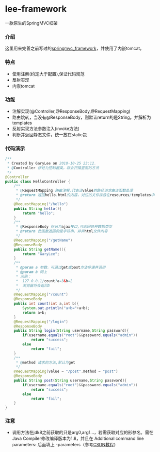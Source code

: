 # lee-framework
一款原生的SpringMVC框架
### 介绍
这里用来完善之前写过的[springmvc_framework](https://github.com/GaryLeeeee/springmvc_framework)，并使用了内嵌tomcat。
###  特点
* 使用注解(约定大于配置),保证代码规范
* 反射实现
* 内嵌tomcat
### 功能
* 注解实现(@Controller,@ResponseBody,@RequestMapping)
* 路由跳转，当没有@ResponseBody，则默认return的是String，并解析为templates
* 反射实现方法参数注入(invoke方法)
* 判断并返回静态文件，统一放在static包
### 代码演示
```Java
/**
 * Created by GaryLee on 2018-10-25 23:12.
 * @Controller 标记为控制器类，将会扫描里面的方法
 */
@Controller
public class HelloController {
    /**
     * @RequestMapping 路由注解,代表该value的路径请求由该函数处理
     * @return 返回hello.html的内容，对应的文件存放在resources/templates中
     */
    @RequestMapping("/hello")
    public String hello(){
        return "hello";
    }
    /**
     * @ResponseBody 标记为ajax接口,可返回各种数据类型
     * @return 此函数返回的是字符串，并非html文件内容
     */
    @RequestMapping("/getName")
    @ResponseBody
    public String getName(){
        return "GaryLee";
    }
    /**
     * @param a 参数，可通过get或post方法传递并调用
     * @param b 同上
     * 示例：
     *  127.0.0.1/count?a=3&b=2
     *  浏览器将会返回5
     */
    @RequestMapping("/count")
    @ResponseBody
    public int count(int a,int b){
        System.out.println("a+b="+a+b);
        return a+b;
    }
    @RequestMapping("/login")
    @ResponseBody
    public String login(String username,String password){
        if(username.equals("root")&&password.equals("admin"))
            return "success";
        else
            return "fail";
    }
    /**
     * @method 请求的方法,默认为get
     */
    @RequestMapping(value = "/post",method = "post")
    @ResponseBody
    public String post(String username,String password){
        if(username.equals("root")&&password.equals("admin"))
            return "success";
        else
            return "fail";
    }
}
```
### 注意
* 调用方法在jdk8之前获取的只是arg0,arg1...，若需获取对应的形参名，需在Java Compiler修改编译版本为1.8，并且在 Additional command line parameters: 后面填上 -parameters（参考[CSDN教程](https://blog.csdn.net/baidu_32492845/article/details/79712141)）
